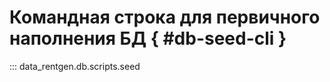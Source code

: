 # Командная строка для первичного наполнения БД { #db-seed-cli }

<!-- TODO: 
1. add to data_rentgen.db.scripts.seed module init script script
"""
Seed database with some random-generated data.

Example:
    python3 -m data_rentgen.db.scripts.seed
"""
-->

::: data_rentgen.db.scripts.seed
